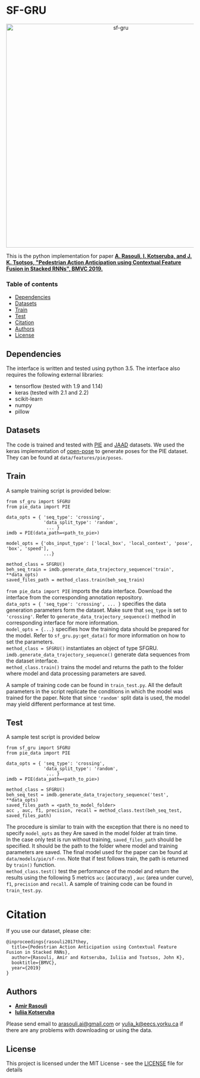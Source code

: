 # SF-GRU

<p align="center">
<img src="sf_gru_diagram.png" alt="sf-gru" align="middle" width="600"/>
</p>

This is the python implementation for paper **[A. Rasouli, I. Kotseruba, and J. K. Tsotsos, "Pedestrian Action Anticipation using Contextual Feature Fusion in Stacked RNNs", BMVC 2019.](https://bmvc2019.org/wp-content/uploads/papers/0283-paper.pdf)**


### Table of contents
* [Dependencies](#dependencies)
* [Datasets](#datasets)
* [Train](#train)
* [Test](#test)
* [Citation](#citation)
* [Authors](#authors)
* [License](#license)


<a name="dependencies"></a>
## Dependencies
The interface is written and tested using python 3.5. The interface also requires
the following external libraries:<br/>
* tensorflow (tested with 1.9 and 1.14)
* keras (tested with 2.1 and 2.2)
* scikit-learn
* numpy
* pillow

<a name="datasets"></a>
## Datasets
The code is trained and tested with [PIE](http://data.nvision2.eecs.yorku.ca/PIE_dataset/) and [JAAD](http://data.nvision2.eecs.yorku.ca/JAAD_dataset/)  datasets. We used the keras implementation of [open-pose](https://github.com/rachit2403/Open-Pose-Keras) to generate poses for the PIE dataset. They can be found at `data/features/pie/poses`.


<a name="train"></a>
## Train
A sample training script is provided below:

```
from sf_gru import SFGRU
from pie_data import PIE

data_opts = { 'seq_type': 'crossing',
              'data_split_type': 'random',
               ... }
imdb = PIE(data_path=<path_to_pie>)

model_opts = {'obs_input_type': ['local_box', 'local_context', 'pose', 'box', 'speed'],
              ...}

method_class = SFGRU()
beh_seq_train = imdb.generate_data_trajectory_sequence('train', **data_opts)
saved_files_path = method_class.train(beh_seq_train)

```
`from pie_data import PIE` imports the data interface. Download the interface from the corresponding annotation repository.<br/>
`data_opts = { 'seq_type': 'crossing', ... }` specifies the data generation parameters form the dataset. Make sure that `seq_type` is set to `'crossing'`.  Refer to `generate_data_trajectory_sequence()` method in corresponding interface for more information. <br/>
`model_opts = {...}` specifies how the training data should be prepared for the model. Refer to `sf_gru.py:get_data()` for more
information on how to set the parameters. <br/>
`method_class = SFGRU()` instantiates an object of type SFGRU. <br/>
`imdb.generate_data_trajectory_sequence()` generate data sequences from the dataset interface.<br/>
`method_class.train()` trains the model and returns the path to the folder where model and data processing
parameters are saved.

A sample of training code can be found in `train_test.py`. All the default parameters in the script replicate the conditions in which the model was trained for the paper. Note that since `'random'` split data is used, the model may yield different performance at test time.


<a name="test"></a>
## Test
A sample test script is provided below
```
from sf_gru import SFGRU
from pie_data import PIE

data_opts = { 'seq_type': 'crossing',
              'data_split_type': 'random',
               ... }
imdb = PIE(data_path=<path_to_pie>)

method_class = SFGRU()
beh_seq_test = imdb.generate_data_trajectory_sequence('test', **data_opts)
saved_files_path = <path_to_model_folder>
acc , auc, f1, precision, recall = method_class.test(beh_seq_test, saved_files_path)
```
The procedure is similar to train with the exception that there is no need to specify `model_opts` as they Are
saved in the model folder at train time.<br/>
In the case only test is run without training, `saved_files_path` should be specified. It should be the path to the folder where model and training parameters are saved. The final model used for the paper can be found at `data/models/pie/sf-rnn`. Note that if test follows train, the path is returned by `train()` function.<br/>
`method_class.test()` test the performance of the model and return the results using the following 5 metrics `acc` (accuracy) , `auc` (area under curve), `f1`, `precision` and `recall`. A sample of training code can be found in `train_test.py`.


<a name="citation"></a>
# Citation
If you use our dataset, please cite:
```
@inproceedings{rasouli2017they,
  title={Pedestrian Action Anticipation using Contextual Feature Fusion in Stacked RNNs},
  author={Rasouli, Amir and Kotseruba, Iuliia and Tsotsos, John K},
  booktitle={BMVC},
  year={2019}
}

```
<a name="authors"></a>
## Authors

* **[Amir Rasouli](https://aras62.github.io/)**
* **[Iuliia Kotseruba](http://www.cse.yorku.ca/~yulia_k/)**

Please send email to arasouli.ai@gmail.com or yulia_k@eecs.yorku.ca if there are any problems with downloading or using the data.

<a name="license"></a>
## License
This project is licensed under the MIT License - see the [LICENSE](LICENSE) file for details
